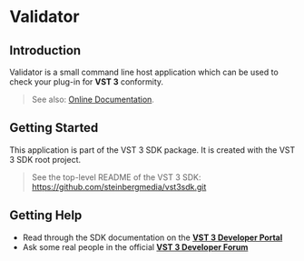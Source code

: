 # Validator

## Introduction

Validator is a small command line host application which can be used to check your plug-in for **VST 3** conformity.

> See also: [Online Documentation](https://steinbergmedia.github.io/vst3_dev_portal/pages/What+is+the+VST+3+SDK/Validator.html).

## Getting Started

This application is part of the VST 3 SDK package. It is created with the VST 3 SDK root project.

> See the top-level README of the VST 3 SDK: https://github.com/steinbergmedia/vst3sdk.git

## Getting Help

* Read through the SDK documentation on the **[VST 3 Developer Portal](https://steinbergmedia.github.io/vst3_dev_portal/pages/index.html)**
* Ask some real people in the official **[VST 3 Developer Forum](https://forums.steinberg.net/c/developer/103)**
